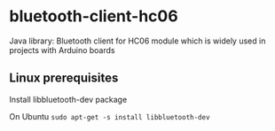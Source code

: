 # bluetooth-client-hc06
Java library: Bluetooth client for HC06 module which is widely used in projects with Arduino boards

## Linux prerequisites
Install libbluetooth-dev package

On Ubuntu
```sudo apt-get -s install libbluetooth-dev```
